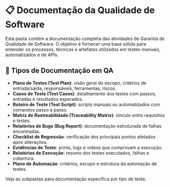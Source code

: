 # 📋 Documentação da Qualidade de Software

Esta pasta contém a documentação completa das atividades de Garantia de Qualidade de Software. O objetivo é fornecer uma base sólida para entender os processos, técnicas e artefatos utilizados em testes manuais, automatizados e de APIs.

## 📌 Tipos de Documentação em QA

- **Plano de Testes (Test Plan)**: visão geral do escopo, critérios de entrada/saída, responsáveis, ferramentas, riscos.
- **Casos de Teste (Test Cases)**: detalhamento dos testes com passos, entradas e resultados esperados.
- **Roteiro de Teste (Test Script)**: scripts manuais ou automatizados com comandos passo a passo.
- **Matriz de Rastreabilidade (Traceability Matrix)**: vínculo entre requisitos e testes.
- **Relatórios de Bugs (Bug Report)**: documentação estruturada de falhas encontradas.
- **Checklist de Regressão**: verificação dos principais pontos afetados após alterações.
- **Evidências de Teste**: prints, logs e vídeos que comprovam a execução.
- **Relatórios de Execução**: resumo dos testes executados, falhas e cobertura.
- **Plano de Automação**: critérios, escopo e estrutura da automação de testes.

Veja as subpastas para documentação específica por tipo de teste.

